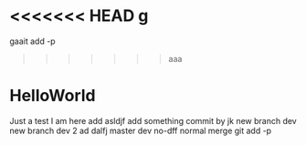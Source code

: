 <<<<<<< HEAD
g
=======
gaait add -p
>>>>>>> aaa
# HelloWorld
Just a test
I am here
add asldjf
add something
commit by jk
new branch dev
new branch dev 2
ad dalfj
master
dev
no-dff
normal merge
git add -p
